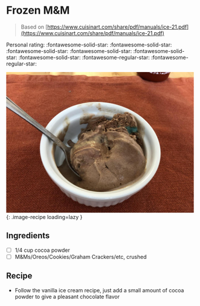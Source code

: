<!-- Do not modify sections with "AUTO-*". They are updated by make.py -->

# Frozen M&M

> Based on [https://www.cuisinart.com/share/pdf/manuals/ice-21.pdf](https://www.cuisinart.com/share/pdf/manuals/ice-21.pdf)

<!-- rating=3; (User can specify rating on scale of 1-5) -->
<!-- AUTO-UserRating -->
Personal rating: :fontawesome-solid-star: :fontawesome-solid-star: :fontawesome-solid-star: :fontawesome-solid-star: :fontawesome-solid-star: :fontawesome-solid-star: :fontawesome-regular-star: :fontawesome-regular-star:
<!-- /AUTO-UserRating -->

<!-- name_image=frozen_m&m.jpeg; (User can specify image name if multiple exist) -->
<!-- AUTO-Image -->
![frozen_m&m.jpeg](./frozen_m&m.jpeg){: .image-recipe loading=lazy }
<!-- /AUTO-Image -->

## Ingredients

* [ ] 1/4 cup cocoa powder
* [ ] M&Ms/Oreos/Cookies/Graham Crackers/etc, crushed

## Recipe

* Follow the vanilla ice cream recipe, just add a small amount of cocoa powder to give a pleasant chocolate flavor
